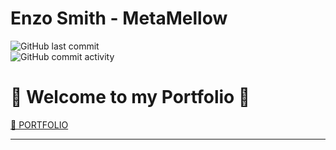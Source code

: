 # **Enzo Smith - MetaMellow**
<img alt="GitHub last commit" src="https://img.shields.io/github/last-commit/MetaMellow/MetaMellow.github.io?color=orange&label=devs%20were%20here%20%3D%3E&style=plastic"><br><img alt="GitHub commit activity" src="https://img.shields.io/github/commit-activity/y/MetaMellow/MetaMellow.github.io?color=orange&label=commits%20so%20far%20%3D%3E&style=plastic">

# 👻 Welcome to my Portfolio 👻

[📂 PORTFOLIO](https://MetaMellow.github.io)

____________________________
